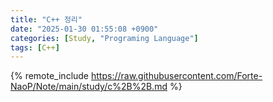 ```yaml
---
title: "C++ 정리"
date: "2025-01-30 01:55:08 +0900"
categories: [Study, "Programing Language"]
tags: [C++]
---
```


{% remote_include https://raw.githubusercontent.com/Forte-NaoP/Note/main/study/c%2B%2B.md %}
